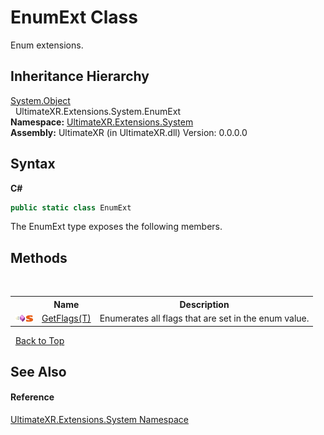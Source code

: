 # EnumExt Class
 

Enum extensions.


## Inheritance Hierarchy
<a href="https://docs.microsoft.com/dotnet/api/system.object" target="_blank" rel="noopener noreferrer">System.Object</a><br />&nbsp;&nbsp;UltimateXR.Extensions.System.EnumExt<br />
**Namespace:**&nbsp;<a href="N_UltimateXR_Extensions_System">UltimateXR.Extensions.System</a><br />**Assembly:**&nbsp;UltimateXR (in UltimateXR.dll) Version: 0.0.0.0

## Syntax

**C#**<br />
``` C#
public static class EnumExt
```

The EnumExt type exposes the following members.


## Methods
&nbsp;<table><tr><th></th><th>Name</th><th>Description</th></tr><tr><td>![Public method](media/pubmethod.gif "Public method")![Static member](media/static.gif "Static member")</td><td><a href="M_UltimateXR_Extensions_System_EnumExt_GetFlags__1">GetFlags(T)</a></td><td>
Enumerates all flags that are set in the enum value.</td></tr></table>&nbsp;
<a href="#enumext-class">Back to Top</a>

## See Also


#### Reference
<a href="N_UltimateXR_Extensions_System">UltimateXR.Extensions.System Namespace</a><br />
